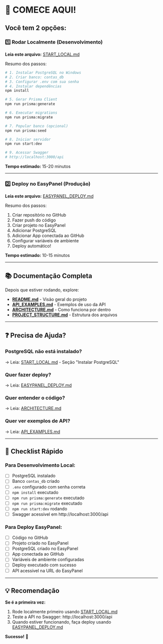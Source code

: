 # 🚀 COMECE AQUI!

## Você tem 2 opções:

### 1️⃣ Rodar Localmente (Desenvolvimento)

**Leia este arquivo:** [START_LOCAL.md](START_LOCAL.md)

Resumo dos passos:
```bash
# 1. Instalar PostgreSQL no Windows
# 2. Criar banco: contas_db
# 3. Configurar .env com sua senha
# 4. Instalar dependências
npm install

# 5. Gerar Prisma Client
npm run prisma:generate

# 6. Executar migrations
npm run prisma:migrate

# 7. Popular banco (opcional)
npm run prisma:seed

# 8. Iniciar servidor
npm run start:dev

# 9. Acessar Swagger
# http://localhost:3000/api
```

**Tempo estimado:** 15-20 minutos

---

### 2️⃣ Deploy no EasyPanel (Produção)

**Leia este arquivo:** [EASYPANEL_DEPLOY.md](EASYPANEL_DEPLOY.md)

Resumo dos passos:
1. Criar repositório no GitHub
2. Fazer push do código
3. Criar projeto no EasyPanel
4. Adicionar PostgreSQL
5. Adicionar App conectada ao GitHub
6. Configurar variáveis de ambiente
7. Deploy automático!

**Tempo estimado:** 10-15 minutos

---

## 📚 Documentação Completa

Depois que estiver rodando, explore:

- **[README.md](README.md)** - Visão geral do projeto
- **[API_EXAMPLES.md](API_EXAMPLES.md)** - Exemplos de uso da API
- **[ARCHITECTURE.md](ARCHITECTURE.md)** - Como funciona por dentro
- **[PROJECT_STRUCTURE.md](PROJECT_STRUCTURE.md)** - Estrutura dos arquivos

---

## ❓ Precisa de Ajuda?

### PostgreSQL não está instalado?
→ Leia: [START_LOCAL.md](START_LOCAL.md) - Seção "Instalar PostgreSQL"

### Quer fazer deploy?
→ Leia: [EASYPANEL_DEPLOY.md](EASYPANEL_DEPLOY.md)

### Quer entender o código?
→ Leia: [ARCHITECTURE.md](ARCHITECTURE.md)

### Quer ver exemplos de API?
→ Leia: [API_EXAMPLES.md](API_EXAMPLES.md)

---

## 🎯 Checklist Rápido

### Para Desenvolvimento Local:
- [ ] PostgreSQL instalado
- [ ] Banco `contas_db` criado
- [ ] `.env` configurado com senha correta
- [ ] `npm install` executado
- [ ] `npm run prisma:generate` executado
- [ ] `npm run prisma:migrate` executado
- [ ] `npm run start:dev` rodando
- [ ] Swagger acessível em http://localhost:3000/api

### Para Deploy EasyPanel:
- [ ] Código no GitHub
- [ ] Projeto criado no EasyPanel
- [ ] PostgreSQL criado no EasyPanel
- [ ] App conectada ao GitHub
- [ ] Variáveis de ambiente configuradas
- [ ] Deploy executado com sucesso
- [ ] API acessível na URL do EasyPanel

---

## 💡 Recomendação

**Se é a primeira vez:**
1. Rode localmente primeiro usando [START_LOCAL.md](START_LOCAL.md)
2. Teste a API no Swagger: http://localhost:3000/api
3. Quando estiver funcionando, faça deploy usando [EASYPANEL_DEPLOY.md](EASYPANEL_DEPLOY.md)

**Sucesso!** 🎉
